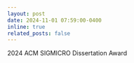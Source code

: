 ```yaml
---
layout: post
date: 2024-11-01 07:59:00-0400
inline: true
related_posts: false
---
```


2024 ACM SIGMICRO Dissertation Award